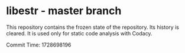 # libestr - master branch

This repository contains the frozen state of the repository.
Its history is cleared. It is used only for static code
analysis with Codacy.

Commit Time: 1728698196